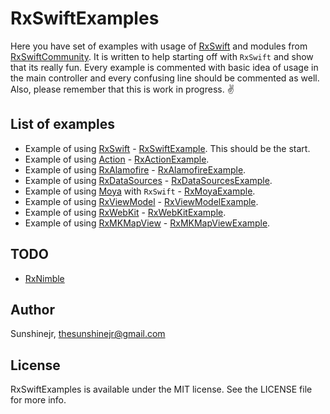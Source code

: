 # RxSwiftExamples

Here you have set of examples with usage of [RxSwift](https://github.com/ReactiveX/RxSwift) and modules from [RxSwiftCommunity](https://github.com/RxSwiftCommunity).
It is written to help starting off with `RxSwift` and show that its really fun.
Every example is commented with basic idea of usage in the main controller and every confusing line
should be commented as well. <br />
Also, please remember that this is work in progress. ✌️

## List of examples
- Example of using [RxSwift](https://github.com/ReactiveX/RxSwift) - [RxSwiftExample](https://github.com/DroidsOnRoids/RxSwiftExamples/tree/master/RxSwiftExample). This should be the start.
- Example of using [Action](https://github.com/RxSwiftCommunity/Action) - [RxActionExample](https://github.com/DroidsOnRoids/RxSwiftExamples/tree/master/RxActionExample).
- Example of using [RxAlamofire](https://github.com/RxSwiftCommunity/RxAlamofire/) - [RxAlamofireExample](https://github.com/DroidsOnRoids/RxSwiftExamples/tree/master/RxAlamofireExample).
- Example of using [RxDataSources](https://github.com/RxSwiftCommunity/RxDataSources/) - [RxDataSourcesExample](https://github.com/DroidsOnRoids/RxSwiftExamples/tree/master/RxDataSourcesExample).
- Example of using [Moya](https://github.com/Moya/Moya/) with `RxSwift` - [RxMoyaExample](https://github.com/DroidsOnRoids/RxSwiftExamples/tree/master/RxMoyaExample).
- Example of using [RxViewModel](https://github.com/RxSwiftCommunity/RxViewModel/) - [RxViewModelExample](https://github.com/DroidsOnRoids/RxSwiftExamples/tree/master/RxViewModelExample).
- Example of using [RxWebKit](https://github.com/RxSwiftCommunity/RxWebKit) -
[RxWebKitExample](https://github.com/DroidsOnRoids/RxSwiftExamples/tree/master/RxWebKitExample).
- Example of using [RxMKMapView](https://github.com/RxSwiftCommunity/RxMKMapView) -
[RxMKMapViewExample](https://github.com/DroidsOnRoids/RxSwiftExamples/tree/master/RxMKMapViewExample).

## TODO
- [RxNimble](https://github.com/RxSwiftCommunity/RxNimble)

## Author

Sunshinejr, thesunshinejr@gmail.com

## License

RxSwiftExamples is available under the MIT license. See the LICENSE file for more info.
